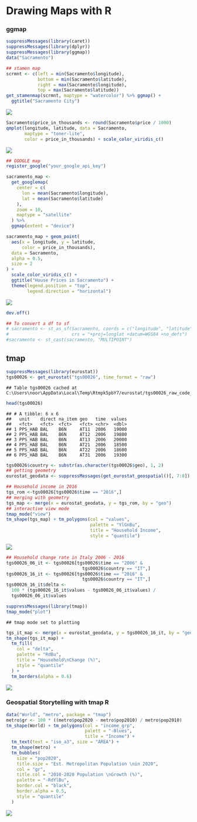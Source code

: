 Drawing Maps with R
================

### ggmap

``` r
suppressMessages(library(caret))
suppressMessages(library(dplyr))
suppressMessages(library(ggmap))
data("Sacramento")

## stamen map
scrmnt <- c(left = min(Sacramento$longitude),
            bottom = min(Sacramento$latitude),
            right = max(Sacramento$longitude),
            top = max(Sacramento$latitude))
get_stamenmap(scrmnt, maptype = "watercolor") %>% ggmap() +
  ggtitle("Sacramento City")
```


![](maps_files/figure-gfm/ggmap-1.png)<!-- -->

``` r
Sacramento$price_in_thousands <- round(Sacramento$price / 1000)
qmplot(longitude, latitude, data = Sacramento,
       maptype = "toner-lite",
       color = price_in_thousands) + scale_color_viridis_c()
```


![](maps_files/figure-gfm/ggmap-2.png)<!-- -->

``` r
## GOOGLE map
register_google("your_google_api_key")

sacramento_map <-
  get_googlemap(
    center = c(
      lon = mean(Sacramento$longitude),
      lat = mean(Sacramento$latitude)
    ),
    zoom = 10,
    maptype = "satellite"
  ) %>%
  ggmap(extent = "device")
```


``` r
sacramento_map + geom_point(
  aes(x = longitude, y = latitude,
      color = price_in_thousands),
  data = Sacramento,
  alpha = 0.5,
  size = 2
) +
  scale_color_viridis_c() + 
  ggtitle("House Prices in Sacramento") +
  theme(legend.position = "top",
        legend.direction = "horizontal")
```

![](maps_files/figure-gfm/ggmap-3.png)<!-- -->

``` r
dev.off()
```


``` r
## To convert a df to sf
# sacramento <- st_as_sf(Sacramento, coords = c("longitude", "latitude"),
#                        crs = "+proj=longlat +datum=WGS84 +no_defs")
#sacramento <- st_cast(sacramento, "MULTIPOINT")
```

## tmap

``` r
suppressMessages(library(eurostat))
tgs00026 <- get_eurostat("tgs00026", time_format = "raw")
```

    ## Table tgs00026 cached at C:\Users\noor\AppData\Local\Temp\Rtmpk5pbY7/eurostat/tgs00026_raw_code_TF.rds

``` r
head(tgs00026)
```

    ## # A tibble: 6 x 6
    ##   unit    direct na_item geo   time  values
    ##   <fct>   <fct>  <fct>   <fct> <chr>  <dbl>
    ## 1 PPS_HAB BAL    B6N     AT11  2006   19000
    ## 2 PPS_HAB BAL    B6N     AT12  2006   19800
    ## 3 PPS_HAB BAL    B6N     AT13  2006   20000
    ## 4 PPS_HAB BAL    B6N     AT21  2006   18500
    ## 5 PPS_HAB BAL    B6N     AT22  2006   18600
    ## 6 PPS_HAB BAL    B6N     AT31  2006   19300

``` r
tgs00026$country <- substr(as.character(tgs00026$geo), 1, 2)
## getting geometry
eurostat_geodata <- suppressMessages(get_eurostat_geospatial()[, 7:8])
```

``` r
## Household income in 2016
tgs_rom <-tgs00026[tgs00026$time == "2016",]
## merging with geometry
tgs_map <- merge(x = eurostat_geodata, y = tgs_rom, by = "geo")
## interactive view mode
tmap_mode("view")
tm_shape(tgs_map) + tm_polygons(col = "values",
                                palette = "YlGnBu",
                                title = "Household Income",
                                style = "quantile") 
```

![](maps_files/figure-gfm/tgs_income.jpeg)

``` r
## Household change rate in Italy 2006 - 2016
tgs00026_06_it <- tgs00026[tgs00026$time == "2006" &
                             tgs00026$country == "IT",]
tgs00026_16_it <- tgs00026[tgs00026$time == "2016" &
                             tgs00026$country == "IT",]
tgs00026_16_it$delta <-
  100 * (tgs00026_16_it$values - tgs00026_06_it$values) /
  tgs00026_06_it$values

suppressMessages(library(tmap))
tmap_mode("plot")
```

    ## tmap mode set to plotting

``` r
tgs_it_map <- merge(x = eurostat_geodata, y = tgs00026_16_it, by = "geo")
tm_shape(tgs_it_map) +
  tm_fill(
    col = "delta",
    palette = "RdBu",
    title = "Household\nChange (%)",
    style = "quantile"
  ) +
  tm_borders(alpha = 0.6)
```


![](maps_files/figure-gfm/tgs%20italy-1.png)<!-- -->

### Geospatial Storytelling with tmap R

``` r
data("World", "metro", package = "tmap")
metro$gr <- 100 * ((metro$pop2020 - metro$pop2010) / metro$pop2010)
tm_shape(World) + tm_polygons(col = "income_grp",
                              palett = "-Blues",
                              title = "Income") +
  tm_text(text = "iso_a3", size = "AREA") +
  tm_shape(metro) +
  tm_bubbles(
    size = "pop2020",
    title.size = "Est. Metropolitan Population \nin 2020",
    col = "gr",
    title.col = "2010-2020 Population \nGrowth (%)",
    palette = "-RdYlBu",
    border.col = "black",
    border.alpha = 0.5,
    style = "quantile"
  )
```

![](maps_files/figure-gfm/world_incpop.png)
